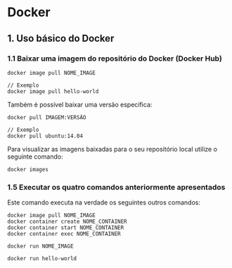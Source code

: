 # Docker

## 1. Uso básico do Docker

### 1.1 Baixar uma imagem do repositório do Docker (Docker Hub)

```
docker image pull NOME_IMAGE

// Exemplo
docker image pull hello-world
```

Também é possível baixar uma versão específica:

```
docker pull IMAGEM:VERSÃO

// Exemplo
docker pull ubuntu:14.04
```

Para visualizar as imagens baixadas para o seu repositório local utilize o seguinte comando:

```
docker images
```



### 1.5 Executar os quatro comandos anteriormente apresentados

Este comando executa na verdade os seguintes outros comandos:

```
docker image pull NOME_IMAGE
docker container create NOME_CONTAINER
docker container start NOME_CONTAINER
docker container exec NOME_CONTAINER
```

```
docker run NOME_IMAGE

docker run hello-world
```

